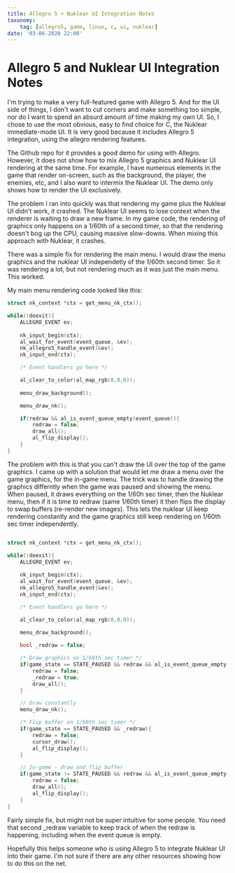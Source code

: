 ```yaml
---
title: Allegro 5 + Nuklear UI Integration Notes
taxonomy:
	tag: [allegro5, game, linux, c, ui, nuklear]
date: '03-06-2020 22:00'
---
```


# Allegro 5 and Nuklear UI Integration Notes

I'm trying to make a very full-featured game with Allegro 5. And for the UI side of things, I don't want to cut corners and make something too simple, nor do I want to spend an absurd amount of time making my own UI. So, I chose to use the most obvious, easy to find choice for C, the Nuklear immediate-mode UI. It is very good because it includes Allegro 5 integration, using the allegro rendering features.

The Github repo for it provides a good demo for using with Allegro. However, it does not show how to mix Allegro 5 graphics and Nuklear UI rendering at the same time. For example, I have numerous elements in the game that render on-screen, such as the background, the player, the enemies, etc, and I also want to intermix the Nuklear UI. The demo only shows how to render the UI exclusively.

The problem I ran into quickly was that rendering my game plus the Nuklear UI didn't work, it crashed. The Nuklear UI seems to lose context when the renderer is waiting to draw a new frame. In my game code, the rendering of graphics only happens on a 1/60th of a second timer, so that the rendering doesn't bog up the CPU, causing massive slow-downs. When mixing this approach with Nuklear, it crashes.

There was a simple fix for rendering the main menu. I would draw the menu graphics and the nuklear UI independetly of the 1/60th second timer. So it was rendering a lot, but not rendering much as it was just the main menu. This worked.

My main menu rendering code looked like this:
```C
struct nk_context *ctx = get_menu_nk_ctx();

while(!doexit){
	ALLEGRO_EVENT ev;
	
	nk_input_begin(ctx);
	al_wait_for_event(event_queue, &ev);
	nk_allegro5_handle_event(&ev);
	nk_input_end(ctx);

	/* Event handlers go here */

	al_clear_to_color(al_map_rgb(0,0,0));
		
	menu_draw_background();

	menu_draw_nk();

	if(redraw && al_is_event_queue_empty(event_queue)){
		redraw = false;
		draw_all();
		al_flip_display();
	}
}
```

The problem with this is that you can't draw the UI over the top of the game graphics. I came up with a solution that would let me draw a menu over the game graphics, for the in-game menu. The trick was to handle drawing the graphics differntly when the game was paused and showing the menu. When paused, it draws everything on the 1/60h sec timer, then the Nuklear menu, then if it is time to redraw (same 1/60th timer) it then flips the display to swap buffers (re-render new images). This lets the nuklear UI keep rendering constantly and the game graphics still keep rendering on 1/60th sec timer independently.

```C

struct nk_context *ctx = get_menu_nk_ctx();

while(!doexit){
	ALLEGRO_EVENT ev;
	
	nk_input_begin(ctx);
	al_wait_for_event(event_queue, &ev);
	nk_allegro5_handle_event(&ev);
	nk_input_end(ctx);

	/* Event handlers go here */

	al_clear_to_color(al_map_rgb(0,0,0));
				
	menu_draw_background();

	bool _redraw = false;

	/* Draw graphics on 1/60th sec timer */
	if(game_state == STATE_PAUSED && redraw && al_is_event_queue_empty(event_queue)){
		redraw = false;
		_redraw = true;
		draw_all();
	} 

	// Draw constantly
	menu_draw_nk();

	/* Flip buffer on 1/60th sec timer */
	if(game_state == STATE_PAUSED && _redraw){
		redraw = false;
		cursor_draw();
		al_flip_display();
	}

	// In-game - draw and flip buffer
	if(game_state != STATE_PAUSED && redraw && al_is_event_queue_empty(event_queue)){
		redraw = false;
		draw_all();
		al_flip_display();
	}
}
```
Fairly simple fix, but might not be super intuitive for some people. You need that second _redraw variable to keep track of when the redraw is happening, including when the event queue is empty.

Hopefully this helps someone who is using Allegro 5 to integrate Nuklear UI into their game. I'm not sure if there are any other resources showing how to do this on the net.




